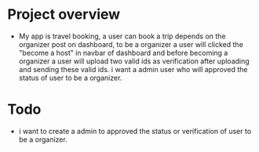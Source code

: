 # Project overview
- My app is travel booking, a user can book a trip depends on the organizer post on dashboard, to be a organizer a user will clicked the "become a host" in navbar of dashboard and before becoming a organizer a user will upload two valid ids as verification after uploading and sending these valid ids. i want a admin user who will approved the status of user to be a organizer.

# Todo
- i want to create a admin to approved the status or verification of user to be a organizer.